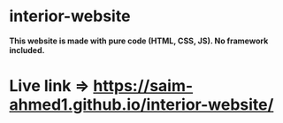 # interior-website
<b>This website is made with pure code (HTML, CSS, JS). No framework included.</b>
# Live link => https://saim-ahmed1.github.io/interior-website/
